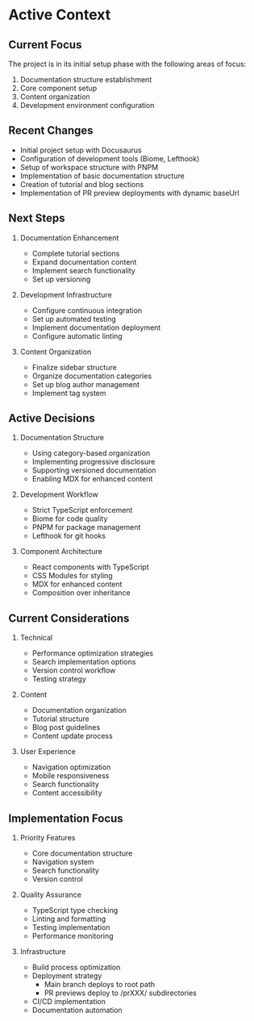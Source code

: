 # Active Context

## Current Focus
The project is in its initial setup phase with the following areas of focus:
1. Documentation structure establishment
2. Core component setup
3. Content organization
4. Development environment configuration

## Recent Changes
- Initial project setup with Docusaurus
- Configuration of development tools (Biome, Lefthook)
- Setup of workspace structure with PNPM
- Implementation of basic documentation structure
- Creation of tutorial and blog sections
- Implementation of PR preview deployments with dynamic baseUrl

## Next Steps
1. Documentation Enhancement
   - Complete tutorial sections
   - Expand documentation content
   - Implement search functionality
   - Set up versioning

2. Development Infrastructure
   - Configure continuous integration
   - Set up automated testing
   - Implement documentation deployment
   - Configure automatic linting

3. Content Organization
   - Finalize sidebar structure
   - Organize documentation categories
   - Set up blog author management
   - Implement tag system

## Active Decisions
1. Documentation Structure
   - Using category-based organization
   - Implementing progressive disclosure
   - Supporting versioned documentation
   - Enabling MDX for enhanced content

2. Development Workflow
   - Strict TypeScript enforcement
   - Biome for code quality
   - PNPM for package management
   - Lefthook for git hooks

3. Component Architecture
   - React components with TypeScript
   - CSS Modules for styling
   - MDX for enhanced content
   - Composition over inheritance

## Current Considerations
1. Technical
   - Performance optimization strategies
   - Search implementation options
   - Version control workflow
   - Testing strategy

2. Content
   - Documentation organization
   - Tutorial structure
   - Blog post guidelines
   - Content update process

3. User Experience
   - Navigation optimization
   - Mobile responsiveness
   - Search functionality
   - Content accessibility

## Implementation Focus
1. Priority Features
   - Core documentation structure
   - Navigation system
   - Search functionality
   - Version control

2. Quality Assurance
   - TypeScript type checking
   - Linting and formatting
   - Testing implementation
   - Performance monitoring

3. Infrastructure
   - Build process optimization
   - Deployment strategy
     - Main branch deploys to root path
     - PR previews deploy to /prXXX/ subdirectories
   - CI/CD implementation
   - Documentation automation
